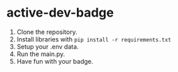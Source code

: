 # active-dev-badge

1. Clone the repository.
2. Install libraries with ```pip install -r requirements.txt```
3. Setup your .env data.
4. Run the main.py.
5. Have fun with your badge.
